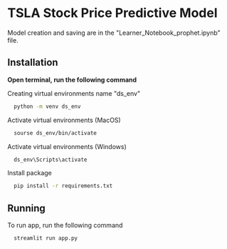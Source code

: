 
# TSLA Stock Price Predictive Model
 
Model creation and saving are in the "Learner_Notebook_prophet.ipynb" file.

## Installation
**Open terminal, run the following command**

Creating virtual environments name "ds_env"
```bash
  python -m venv ds_env
```
Activate virtual environments (MacOS)
```bash
  sourse ds_env/bin/activate
```
Activate virtual environments (Windows)
```bash
  ds_env\Scripts\activate
```
Install package
```bash
  pip install -r requirements.txt
```
## Running

To run app, run the following command

```bash
  streamlit run app.py
```

